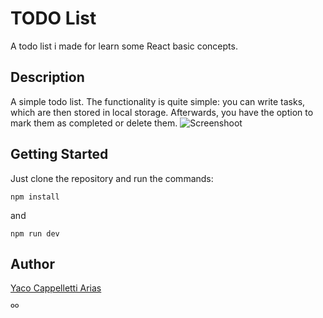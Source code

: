 # TODO List

A todo list i made for learn some React basic concepts.

## Description

A simple todo list. The functionality is quite simple: you can write tasks, which are then stored in local storage. Afterwards, you have the option to mark them as completed or delete them.
![Screenshoot]("/public/screencapture.png")

## Getting Started

Just clone the repository and run the commands:

```
npm install
```

and

```
npm run dev
```

## Author

[Yaco Cappelletti Arias](https://www.linkedin.com/in/yaco-cappelletti-arias/)

ºº
